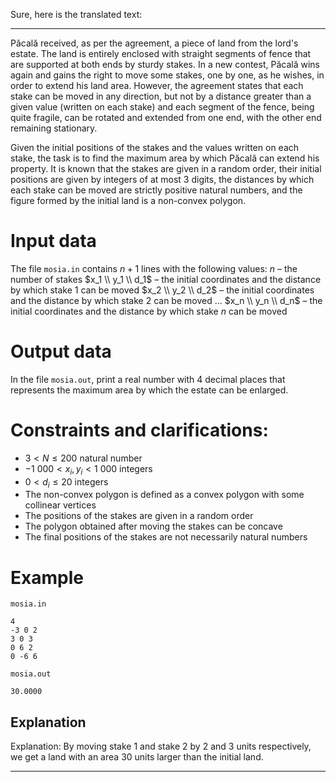 Sure, here is the translated text:

---

Păcală received, as per the agreement, a piece of land from the lord's estate. The land is entirely enclosed with straight segments of fence that are supported at both ends by sturdy stakes. In a new contest, Păcală wins again and gains the right to move some stakes, one by one, as he wishes, in order to extend his land area. However, the agreement states that each stake can be moved in any direction, but not by a distance greater than a given value (written on each stake) and each segment of the fence, being quite fragile, can be rotated and extended from one end, with the other end remaining stationary.

Given the initial positions of the stakes and the values written on each stake, the task is to find the maximum area by which Păcală can extend his property. It is known that the stakes are given in a random order, their initial positions are given by integers of at most $3$ digits, the distances by which each stake can be moved are strictly positive natural numbers, and the figure formed by the initial land is a non-convex polygon.

# Input data
The file `mosia.in` contains $n+1$ lines with the following values:
$n$ – the number of stakes
$x_1 \\ y_1 \\ d_1$ – the initial coordinates and the distance by which stake $1$ can be moved
$x_2 \\ y_2 \\ d_2$ – the initial coordinates and the distance by which stake $2$ can be moved
...
$x_n \\ y_n \\ d_n$ – the initial coordinates and the distance by which stake $n$ can be moved

# Output data
In the file `mosia.out`, print a real number with $4$ decimal places that represents the maximum area by which the estate can be enlarged.

# Constraints and clarifications:
* $3 < N \leq 200$ natural number
* $−1\ 000 < x_i,y_i < 1\ 000$ integers
* $0 < d_i \leq 20$ integers
* The non-convex polygon is defined as a convex polygon with some collinear vertices
* The positions of the stakes are given in a random order
* The polygon obtained after moving the stakes can be concave
* The final positions of the stakes are not necessarily natural numbers

# Example

`mosia.in`
```
4
-3 0 2
3 0 3
0 6 2
0 -6 6
```

`mosia.out`
```
30.0000
```

Explanation
---
Explanation: By moving stake $1$ and stake $2$ by $2$ and $3$ units respectively, we get a land with an area $30$ units larger than the initial land.

---